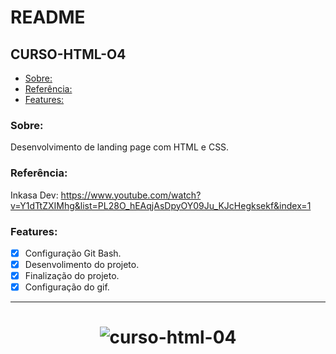 # README

## CURSO-HTML-O4

- [Sobre:](#Sobre:)
- [Referência:](#Referência:)
- [Features:](#Features:)

### Sobre:
Desenvolvimento de landing page com HTML e CSS.

### Referência:
Inkasa Dev: https://www.youtube.com/watch?v=Y1dTtZXIMhg&list=PL28O_hEAqjAsDpyOY09Ju_KJcHegksekf&index=1

### Features:
- [x] Configuração Git Bash.
- [x] Desenvolimento do projeto.
- [x] Finalização do projeto.
- [x] Configuração do gif.

---

<h1 align="center">
    <img alt="curso-html-04" title="curso-html-04" src="./img/curso-html-04.gif">
</h1>